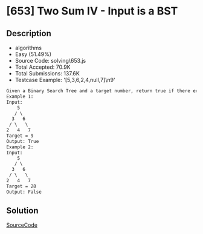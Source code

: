 # [653] Two Sum IV - Input is a BST

## Description

* algorithms
* Easy (51.49%)
* Source Code:       solving\653.js
* Total Accepted:    70.9K
* Total Submissions: 137.6K
* Testcase Example:  '[5,3,6,2,4,null,7]\n9'

```md
Given a Binary Search Tree and a target number, return true if there exist two elements in the BST such that their sum is equal to the given target.
Example 1:
Input: 
    5
   / \
  3   6
 / \   \
2   4   7
Target = 9
Output: True
Example 2:
Input: 
    5
   / \
  3   6
 / \   \
2   4   7
Target = 28
Output: False

```

## Solution

[SourceCode](./solution.js)
